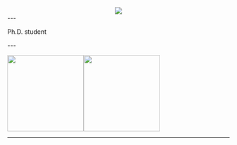 <div align="center">
  <!-- <h3>Hi there 👋, I'm Sawan</h3> -->
 <img src="https://readme-typing-svg.demolab.com?font=Inconsolata&weight=500&size=50&pause=1000&color=787062&center=true&vCenter=true&repeat=true&random=false&width=1300&height=140&lines=%E2%9C%A9+Hi+there!+I%27m+Sawan+%E2%9C%A9" />
</div>
---
<p align="left">
  Ph.D. student <br/>
</p>
---


<img height="173px" src="https://github-readme-stats.vercel.app/api?username=savnkr&count_private=true&rank_icon=github&show_icons=true&theme=apprentice" /><!-- wi*quL3fcV --><img height="173px" src="https://github-readme-stats.vercel.app/api/top-langs/?username=savnkr&layout=compact&theme=apprentice" /></a>
<!-- GitHub Stats Card -->
<!-- <p align="center"> -->
<!--   <img src="https://github-readme-stats.vercel.app/api?username=yourusername&show_icons=true&theme=radical" alt="GitHub Stats" /> -->
  <!-- <img src="https://github-readme-stats.vercel.app/api?username=savnkr&show_icons=true&theme=radical" alt="GitHub Stats" />

</p> -->

---

